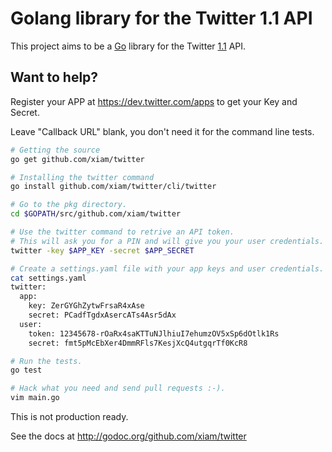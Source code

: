 # Golang library for the Twitter 1.1 API

This project aims to be a [Go][1] library for the Twitter [1.1][2] API.

## Want to help?

Register your APP at https://dev.twitter.com/apps to get your Key and Secret.

Leave "Callback URL" blank, you don't need it for the command line tests.

```sh
# Getting the source
go get github.com/xiam/twitter

# Installing the twitter command
go install github.com/xiam/twitter/cli/twitter

# Go to the pkg directory.
cd $GOPATH/src/github.com/xiam/twitter

# Use the twitter command to retrive an API token.
# This will ask you for a PIN and will give you your user credentials.
twitter -key $APP_KEY -secret $APP_SECRET

# Create a settings.yaml file with your app keys and user credentials.
cat settings.yaml
twitter:
  app:
    key: ZerGYGhZytwFrsaR4xAse
    secret: PCadfTgdxAsercATs4Asr5dAx
  user:
    token: 12345678-rOaRx4saKTTuNJlhiuI7ehumzOV5xSp6dOtlk1Rs
    secret: fmt5pMcEbXer4DmmRFls7KesjXcQ4utgqrTf0KcR8

# Run the tests.
go test

# Hack what you need and send pull requests :-).
vim main.go
```

This is not production ready.

See the docs at http://godoc.org/github.com/xiam/twitter

[1]: http://golang.org
[2]: https://dev.twitter.com/docs/api/1.1

